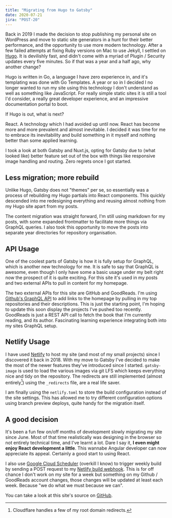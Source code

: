 ```yaml
---
title: "Migrating from Hugo to Gatsby"
date: 2020-07-21
jira: "POST-20"
---
```


Back in 2019 I made the decision to stop publishing my personal site on WordPress and move to static site generators in a hunt for their better performance, and the opportunity to use more modern technology. After a few failed attempts at fixing Ruby versions on Mac to use Jekyll, I settled on [Hugo](/posts/moving-from-wordpress-to-hugo). It is devilishly fast, and didn't come with a myriad of Plugin / Security updates every five minutes. So if that was a year and a half ago, why another change? 

Hugo is written in Go, a language I have zero experience in, and it's templating was done with Go Templates. A year or so in I decided I no longer wanted to run my site using this technology I don't understand as well as something like JavaScript. For really simple static sites it is still a tool I'd consider, a really great developer experience, and an impressive documentation portal to boot.

If Hugo is out, what is next?

React. A technology which I had avoided up until now. React has become more and more prevalent and almost inevitable. I decided it was time for me to embrace its inevitability and build something in it myself and nothing better than some applied learning.

I took a look at both Gatsby and Nuxt.js, opting for Gatsby due to (what looked like) better feature set out of the box with things like responsive image handling and routing. Zero regrets once I got started.

## Less migration; more rebuild

Unlike Hugo, Gatsby does not "themes" per se, so essentially was a process of rebuilding my Hugo partials into React components. This quickly descended into me redesigning everything and reusing almost nothing from my Hugo site apart from my posts.

The content migration was straight forward, I'm still using markdown for my posts, with some expanded frontmatter to facilitate more things via GraphQL queries. I also took this opportunity to move the posts into separate year directories for repository organisation.

## API Usage

One of the coolest parts of Gatsby is how it is fully setup for GraphQL, which is another new technology for me. It is safe to say that GraphQL is awesome, even though I only have some a basic usage under my belt right now the prospect of it is quite exciting. For this site it's used in my posts and two external APIs to pull in content for my homepage.

The two external APIs for this site are GitHub and GoodReads. I'm using [Github's GraphQL API](https://developer.github.com/v4/) to add links to the homepage by pulling in my top repositories and their descriptions. This is just the starting point, I'm hoping to update this soon display the projects I've pushed too recently. GoodReads is just a REST API call to fetch the book that I'm currently reading, and its author. Fascinating learning experience integrating both into my sites GraphQL setup. 

## Netlify Usage
 
I have used [Netlify](https://netlify.com) to host my site (and most of my small projects) since I discovered it back in 2018. With my move to Gatsby I've decided to make the most of the newer features they've introduced since I started. `gatsby-image` is used to load the various images via git LFS which keeps everything nice and tidy on the repository. The redirects are still implemented (almost entirely[^1]) using the `_redirects` file, are a real life saver. 

I am finally using the `netlify.toml` to store the build configuration instead of the site settings. This has allowed me to try different configuration options using branch preview deploys, quite handy for the migration itself.

## A good decision

It's been a fun few on/off months of development slowly migrating my site since June. Most of that time realistically was designing in the browser so not entirely technical time, and I've learnt a lot. Dare I say it, **I even might enjoy React development a little**. This wannabe Angular developer can now appreciate its appeal. Certainly a good start to using React. 

I also use [Google Cloud Scheduler](https://cloud.google.com/scheduler) (overkill I know) to trigger weekly build by sending a POST request to my [Netlify build webhook](https://docs.netlify.com/configure-builds/build-hooks). This is for off chance I don't work on my site for a week but something on my Github / GoodReads account changes, those changes will be updated at least each week. Because "we do what we must because we can".

You can take a look at this site's source on [GitHub](https://github.com/jamesrwilliams/personal-site).

[^1]: Cloudflare handles a few of my root domain redirects.  
